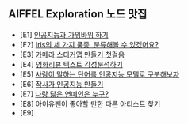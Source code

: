 ## AIFFEL Exploration 노드 맛집

* [E1] [인공지능과 가위바위 하기](!https://github.com/vg-rlo/aiffel_nodes/blob/master/Exploration/Convnet_image_classification/%5BE-01%5DRockScissorPaper.ipynb)
* [E2] [Iris의 세 가지 품종, 분류해볼 수 있겠어요?](!https://github.com/vg-rlo/aiffel_nodes/tree/master/Exploration/Scikit-learn_classification)
* [E3] [카메라 스티커앱 만들기 첫걸음](!https://github.com/vg-rlo/aiffel_nodes/blob/master/Exploration/Opencv_image_mapping/%5BE-03%5DCameraSticker.ipynb)
* [E4] [영화리뷰 텍스트 감성분석하기](!https://github.com/vg-rlo/aiffel_nodes/blob/master/Exploration/Rnn_sement_classification/KonlpySementClassification.ipynb)
* [E5] [사람이 말하는 단어를 인공지능 모델로 구분해보자](!https://github.com/vg-rlo/aiffel_nodes/blob/master/Exploration/Cnn_speech_recognition/%5BE-05%5DSpectrogramClassification.ipynb)
* [E6] [작사가 인공지능 만들기](!https://github.com/vg-rlo/aiffel_nodes/blob/master/Exploration/Lstm_lyrics_composer/%5BE-06%5DLyricist.ipynb)
* [E7] [나랑 닮은 연예인은 누구?](!)
* [E8] 아이유팬이 좋아할 만한 다른 아티스트 찾기
* [E9]



